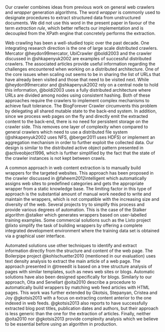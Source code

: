 Our crawler combines ideas from previous work on general web crawlers and *wrapper* generation algorithms. The word *wrapper* is commonly used to designate procedures to extract structured data from unstructured documents. We did not use this word in the present paper in favour of the term *extraction rule*, which better reflects our implementation and is decoupled from the XPath engine that concretely performs the extraction.

Web crawling has been a well-studied topic over the past decade. One integrating research direction is the one of large scale distributed crawlers. Mercator @heydon99mercator, UbiCrawler @boldi2003 and the crawler discussed in @shkapenyuk2002 are examples of successful distributed crawlers. The associated articles provide useful information regarding the challenges encountered when working on a distributed architecture. One of the core issues when scaling out seems to be in sharing the list of URLs that have already been visited and those that need to be visited next. While @heydon99mercator and @shkapenyuk2002 rely on a central node to hold this information, @boldi2003 uses a fully distributed architecture where URLs are divided among nodes using consistent hashing. Both of these approaches require the crawlers to implement complex mechanisms to achieve fault tolerance. The BlogForever Crawler circumvents this problem by delegating all shared mutable state to the back-end system. In addition, since we process web pages on the fly and directly emit the extracted content to the back-end, there is no need for persistent storage on the crawler side. This removes one layer of complexity when compared to general crawlers which need to use a distributed file system (@shkapenyuk2002 uses NFS, @berger2011 uses HDFS) or implement an aggregation mechanism in order to further exploit the collected data. Our design is similar to the distributed active object pattern presented in @activeobject1996, which is further simplified by the fact that the state of the crawler instances is not kept between crawls.

A common approach in web content extraction is to manually build wrappers for the targeted websites. This approach has been proposed in the crawler discussed in @faheem2012intelligent which automatically assigns web sites to predefined categories and gets the appropriate wrapper from a static knowledge base. The limiting factor in this type of approach is the substantial amount of manual work needed to write and maintain the wrappers, which is not compatible with the increasing size and diversity of the web. Several projects try to simplify this process and provide various degrees of automation. This is the case of the Stalker algorithm @stalker which generates wrappers based on user-labelled training examples. Some commercial solutions such as the Lixto project @lixto simplify the task of building wrappers by offering a complete integrated development environment where the training data set is obtained via a graphical user interface.

Automated solutions use other techniques to identify and extract information directly from the structure and content of the web page. The Boilerpipe project @kohlschuetter2010 (mentioned in our evaluation) uses text density analysis to extract the main article of a web page. The approach presented in @treeedit is based on a tree structure analysis of pages with similar templates, such as news web sites or blogs. Automatic solutions have also been designed specifically for blogs. Similarly to our approach, Oita and Senellart @oita2010 describe a procedure to automatically build wrappers by matching web feed articles with HTML pages. This work was further extended by Gkotsis, Stepanyan, Cristea and Joy @gkotsis2013 with a focus on extracting content anterior to the one indexed in web feeds. @gkotsis2013 also reports to have successfully extracted blog post titles, publication dates and authors, but their approach is less generic than the one for the extraction of articles. Finally, neither @oita2010 nor @gkotsis2013 provide complexity analysis which we believe to be essential before using an algorithm in production.
